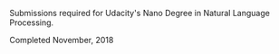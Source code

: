 Submissions required for Udacity's Nano Degree in Natural Language Processing.

Completed November, 2018

